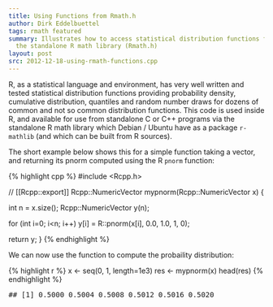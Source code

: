 ```yaml
---
title: Using Functions from Rmath.h
author: Dirk Eddelbuettel
tags: rmath featured
summary: Illustrates how to access statistical distribution functions from
  the standalone R math library (Rmath.h)
layout: post
src: 2012-12-18-using-rmath-functions.cpp
---
```

R, as a statistical language and environment, has very well written and
tested statistical distribution functions providing probability density,
cumulative distribution, quantiles and random number draws for dozens of
common and not so common distribution functions. This code is used inside
R, and available for use from standalone C or C++ programs via the
standalone R math library which Debian / Ubuntu have as a package `r-mathlib`
(and which can be built from R sources).

The short example below shows this for a simple function taking a vector, 
and returning its pnorm computed using the R `pnorm` function:

{% highlight cpp %}
 #include <Rcpp.h>

// [[Rcpp::export]]
Rcpp::NumericVector mypnorm(Rcpp::NumericVector x) {
    
   int n = x.size();
   Rcpp::NumericVector y(n);

   for (int i=0; i<n; i++) 
      y[i] = R::pnorm(x[i], 0.0, 1.0, 1, 0);

   return y;
}
{% endhighlight %}


We can now use the function to compute the probaility distribution: 

{% highlight r %}
x <- seq(0, 1, length=1e3)
res <- mypnorm(x)
head(res)
{% endhighlight %}



<pre class="output">
## [1] 0.5000 0.5004 0.5008 0.5012 0.5016 0.5020
</pre>

